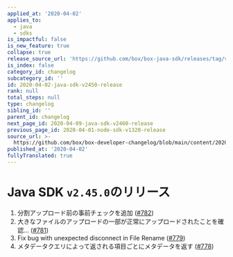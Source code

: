 ```yaml
---
applied_at: '2020-04-02'
applies_to:
  - java
  - sdks
is_impactful: false
is_new_feature: true
collapse: true
release_source_url: 'https://github.com/box/box-java-sdk/releases/tag/v2.45.0'
is_index: false
category_id: changelog
subcategory_id: ''
id: 2020-04-02-java-sdk-v2450-release
rank: null
total_steps: null
type: changelog
sibling_id: ''
parent_id: changelog
next_page_id: 2020-04-09-java-sdk-v2460-release
previous_page_id: 2020-04-01-node-sdk-v1320-release
source_url: >-
  https://github.com/box/box-developer-changelog/blob/main/content/2020/04-02-java-sdk-v2450-release.md
published_at: '2020-04-02'
fullyTranslated: true
---
```

# Java SDK `v2.45.0`のリリース

1. 分割アップロード前の事前チェックを追加 ([#782](https://github.com/box/box-java-sdk/pull/782))
2. 大きなファイルのアップロードの一部が正常にアップロードされたことを確認… ([#781](https://github.com/box/box-java-sdk/pull/781))
3. Fix bug with unexpected disconnect in File Rename ([#779](https://github.com/box/box-java-sdk/pull/779))
4. メタデータクエリによって返される項目ごとにメタデータを返す ([#778](https://github.com/box/box-java-sdk/pull/778))
